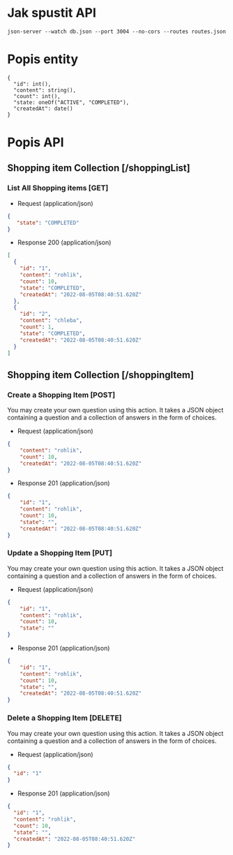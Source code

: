 # Jak spustit API

```
json-server --watch db.json --port 3004 --no-cors --routes routes.json
```

# Popis entity 

```
{
  "id": int(),
  "content": string(),
  "count": int(),
  "state: oneOf("ACTIVE", "COMPLETED"),
  "createdAt": date()
}
```



# Popis API

## Shopping item Collection [/shoppingList]

### List All Shopping items [GET]

+ Request (application/json)
```json
{
   "state": "COMPLETED"
}
```
+ Response 200 (application/json)

```json
[
  {
    "id": "1",
    "content": "rohlik",
    "count": 10,
    "state": "COMPLETED",
    "createdAt": "2022-08-05T08:40:51.620Z"
  },
  {
    "id": "2",
    "content": "chleba",
    "count": 1,
    "state": "COMPLETED",
    "createdAt": "2022-08-05T08:40:51.620Z"
  }
]
```
## Shopping item Collection [/shoppingItem]

### Create a Shopping Item [POST]

You may create your own question using this action. It takes a JSON
object containing a question and a collection of answers in the
form of choices.

+ Request (application/json)
```json
{
    "content": "rohlik",
    "count": 10,
    "createdAt": "2022-08-05T08:40:51.620Z"
}
```
+ Response 201 (application/json)

```json
{
    "id": "1",
    "content": "rohlik",
    "count": 10,
    "state": "",
    "createdAt": "2022-08-05T08:40:51.620Z"
}
```
### Update a Shopping Item [PUT]

You may create your own question using this action. It takes a JSON
object containing a question and a collection of answers in the
form of choices.

+ Request (application/json)
```json
{
    "id": "1",
    "content": "rohlik",
    "count": 10,
    "state": ""
}
```

- Response 201 (application/json)

```json
{
    "id": "1",
    "content": "rohlik",
    "count": 10,
    "state": "",
    "createdAt": "2022-08-05T08:40:51.620Z"
}
```

### Delete a Shopping Item [DELETE]

You may create your own question using this action. It takes a JSON
object containing a question and a collection of answers in the
form of choices.

- Request (application/json)
```json
{
  "id": "1"
}
```
- Response 201 (application/json)
```json
{
  "id": "1",
  "content": "rohlik",
  "count": 10,
  "state": "",
  "createdAt": "2022-08-05T08:40:51.620Z"
}
```
